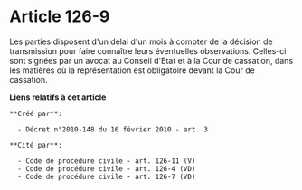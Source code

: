 # Article 126-9

Les parties disposent d'un délai d'un mois à compter de la décision de transmission pour faire connaître leurs éventuelles
observations. Celles-ci sont signées par un avocat au Conseil d'Etat et à la Cour de cassation, dans les matières où la
représentation est obligatoire devant la Cour de cassation.

**Liens relatifs à cet article**

	**Créé par**:

	  - Décret n°2010-148 du 16 février 2010 - art. 3

	**Cité par**:

	  - Code de procédure civile - art. 126-11 (V)
	  - Code de procédure civile - art. 126-4 (VD)
	  - Code de procédure civile - art. 126-7 (VD)

